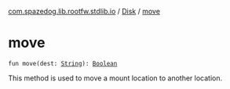 [com.spazedog.lib.rootfw.stdlib.io](../index.md) / [Disk](index.md) / [move](.)

# move

`fun move(dest: `[`String`](https://kotlinlang.org/api/latest/jvm/stdlib/kotlin/-string/index.html)`): `[`Boolean`](https://kotlinlang.org/api/latest/jvm/stdlib/kotlin/-boolean/index.html)

This method is used to move a mount location to another location.


